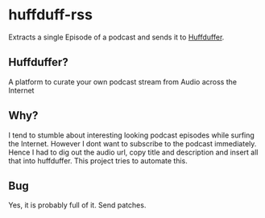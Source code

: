 # huffduff-rss 

Extracts a single Episode of a podcast and sends it to [Huffduffer](http://huffduffer.com/).

## Huffduffer?
A platform to curate your own podcast stream from Audio across the Internet

## Why?
I tend to stumble about interesting looking podcast episodes while surfing the Internet. However I dont want to subscribe to the podcast immediately. Hence I had to dig out the audio url, copy title and description and insert all that into huffduffer. This project tries to automate this.

## Bug
Yes, it is probably full of it. Send patches.